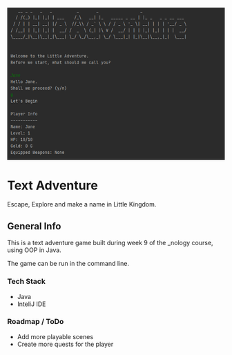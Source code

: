 ![Little Adventure Thumbnail](text-adventure.png)

# Text Adventure

Escape, Explore and make a name in Little Kingdom.

## General Info

This is a text adventure game built during week 9 of the _nology course, using OOP in Java.

The game can be run in the command line. 

### Tech Stack

- Java
- InteliJ IDE

### Roadmap / ToDo

- Add more playable scenes
- Create more quests for the player
